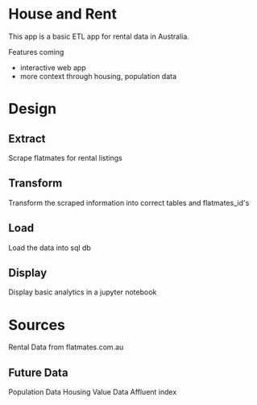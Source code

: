 # House and Rent

This app is a basic ETL app for rental data in Australia. 

Features coming
- interactive web app
- more context through housing, population data


# Design

## Extract

Scrape flatmates for rental listings 

## Transform

Transform the scraped information into correct tables and flatmates_id's

## Load

Load the data into sql db

## Display

Display basic analytics in a jupyter notebook


# Sources

Rental Data from flatmates.com.au

## Future Data

Population Data
Housing Value Data
Affluent index 